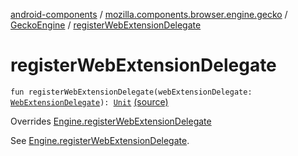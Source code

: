 [android-components](../../index.md) / [mozilla.components.browser.engine.gecko](../index.md) / [GeckoEngine](index.md) / [registerWebExtensionDelegate](./register-web-extension-delegate.md)

# registerWebExtensionDelegate

`fun registerWebExtensionDelegate(webExtensionDelegate: `[`WebExtensionDelegate`](../../mozilla.components.concept.engine.webextension/-web-extension-delegate/index.md)`): `[`Unit`](https://kotlinlang.org/api/latest/jvm/stdlib/kotlin/-unit/index.html) [(source)](https://github.com/mozilla-mobile/android-components/blob/master/components/browser/engine-gecko-beta/src/main/java/mozilla/components/browser/engine/gecko/GeckoEngine.kt#L154)

Overrides [Engine.registerWebExtensionDelegate](../../mozilla.components.concept.engine/-engine/register-web-extension-delegate.md)

See [Engine.registerWebExtensionDelegate](../../mozilla.components.concept.engine/-engine/register-web-extension-delegate.md).

